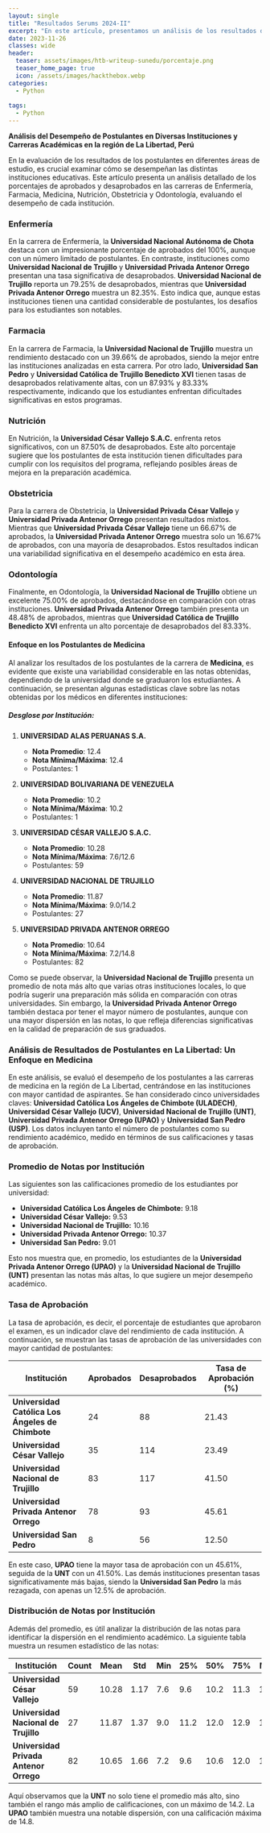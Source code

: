 ```yaml
---
layout: single
title: "Resultados Serums 2024-II"
excerpt: "En este artículo, presentamos un análisis de los resultados de los postulantes en diversas carreras en la región de **La Libertad, Perú**. El estudio se basa en datos de estudiantes para cada una de las seis carreras analizadas. Nos centraremos especialmente en los resultados de los postulantes de **Medicina**, detallando el rendimiento de acuerdo con la institución donde se graduaron."
date: 2023-11-26
classes: wide
header:
  teaser: assets/images/htb-writeup-sunedu/porcentaje.png
  teaser_home_page: true
  icon: /assets/images/hackthebox.webp
categories:
  - Python
  
tags:  
  - Python
---
```


**Análisis del Desempeño de Postulantes en Diversas Instituciones y Carreras Académicas en la región de La Libertad, Perú**

En la evaluación de los resultados de los postulantes en diferentes áreas de estudio, es crucial examinar cómo se desempeñan las distintas instituciones educativas. Este artículo presenta un análisis detallado de los porcentajes de aprobados y desaprobados en las carreras de Enfermería, Farmacia, Medicina, Nutrición, Obstetricia y Odontología, evaluando el desempeño de cada institución.

### **Enfermería**

En la carrera de Enfermería, la **Universidad Nacional Autónoma de Chota** destaca con un impresionante porcentaje de aprobados del 100%, aunque con un número limitado de postulantes. En contraste, instituciones como **Universidad Nacional de Trujillo** y **Universidad Privada Antenor Orrego** presentan una tasa significativa de desaprobados. **Universidad Nacional de Trujillo** reporta un 79.25% de desaprobados, mientras que **Universidad Privada Antenor Orrego** muestra un 82.35%. Esto indica que, aunque estas instituciones tienen una cantidad considerable de postulantes, los desafíos para los estudiantes son notables.

### **Farmacia**

En la carrera de Farmacia, la **Universidad Nacional de Trujillo** muestra un rendimiento destacado con un 39.66% de aprobados, siendo la mejor entre las instituciones analizadas en esta carrera. Por otro lado, **Universidad San Pedro** y **Universidad Católica de Trujillo Benedicto XVI** tienen tasas de desaprobados relativamente altas, con un 87.93% y 83.33% respectivamente, indicando que los estudiantes enfrentan dificultades significativas en estos programas.

### **Nutrición**

En Nutrición, la **Universidad César Vallejo S.A.C.** enfrenta retos significativos, con un 87.50% de desaprobados. Este alto porcentaje sugiere que los postulantes de esta institución tienen dificultades para cumplir con los requisitos del programa, reflejando posibles áreas de mejora en la preparación académica.

### **Obstetricia**

Para la carrera de Obstetricia, la **Universidad Privada César Vallejo** y **Universidad Privada Antenor Orrego** presentan resultados mixtos. Mientras que **Universidad Privada César Vallejo** tiene un 66.67% de aprobados, la **Universidad Privada Antenor Orrego** muestra solo un 16.67% de aprobados, con una mayoría de desaprobados. Estos resultados indican una variabilidad significativa en el desempeño académico en esta área.

### **Odontología**

Finalmente, en Odontología, la **Universidad Nacional de Trujillo** obtiene un excelente 75.00% de aprobados, destacándose en comparación con otras instituciones. **Universidad Privada Antenor Orrego** también presenta un 48.48% de aprobados, mientras que **Universidad Católica de Trujillo Benedicto XVI** enfrenta un alto porcentaje de desaprobados del 83.33%.

#### Enfoque en los Postulantes de Medicina

Al analizar los resultados de los postulantes de la carrera de **Medicina**, es evidente que existe una variabilidad considerable en las notas obtenidas, dependiendo de la universidad donde se graduaron los estudiantes. A continuación, se presentan algunas estadísticas clave sobre las notas obtenidas por los médicos en diferentes instituciones:

##### Desglose por Institución:

1. **UNIVERSIDAD ALAS PERUANAS S.A.**
   - **Nota Promedio**: 12.4
   - **Nota Mínima/Máxima**: 12.4
   - Postulantes: 1

2. **UNIVERSIDAD BOLIVARIANA DE VENEZUELA**
   - **Nota Promedio**: 10.2
   - **Nota Mínima/Máxima**: 10.2
   - Postulantes: 1

3. **UNIVERSIDAD CÉSAR VALLEJO S.A.C.**
   - **Nota Promedio**: 10.28
   - **Nota Mínima/Máxima**: 7.6/12.6
   - Postulantes: 59

4. **UNIVERSIDAD NACIONAL DE TRUJILLO**
   - **Nota Promedio**: 11.87
   - **Nota Mínima/Máxima**: 9.0/14.2
   - Postulantes: 27

5. **UNIVERSIDAD PRIVADA ANTENOR ORREGO**
   - **Nota Promedio**: 10.64
   - **Nota Mínima/Máxima**: 7.2/14.8
   - Postulantes: 82

Como se puede observar, la **Universidad Nacional de Trujillo** presenta un promedio de nota más alto que varias otras instituciones locales, lo que podría sugerir una preparación más sólida en comparación con otras universidades. Sin embargo, la **Universidad Privada Antenor Orrego** también destaca por tener el mayor número de postulantes, aunque con una mayor dispersión en las notas, lo que refleja diferencias significativas en la calidad de preparación de sus graduados.

### Análisis de Resultados de Postulantes en La Libertad: Un Enfoque en Medicina

En este análisis, se evaluó el desempeño de los postulantes a las carreras de medicina en la región de La Libertad, centrándose en las instituciones con mayor cantidad de aspirantes. Se han considerado cinco universidades claves: **Universidad Católica Los Ángeles de Chimbote (ULADECH)**, **Universidad César Vallejo (UCV)**, **Universidad Nacional de Trujillo (UNT)**, **Universidad Privada Antenor Orrego (UPAO)** y **Universidad San Pedro (USP)**. Los datos incluyen tanto el número de postulantes como su rendimiento académico, medido en términos de sus calificaciones y tasas de aprobación.

### Promedio de Notas por Institución

Las siguientes son las calificaciones promedio de los estudiantes por universidad:

- **Universidad Católica Los Ángeles de Chimbote:** 9.18
- **Universidad César Vallejo:** 9.53
- **Universidad Nacional de Trujillo:** 10.16
- **Universidad Privada Antenor Orrego:** 10.37
- **Universidad San Pedro:** 9.01

Esto nos muestra que, en promedio, los estudiantes de la **Universidad Privada Antenor Orrego (UPAO)** y la **Universidad Nacional de Trujillo (UNT)** presentan las notas más altas, lo que sugiere un mejor desempeño académico.

### Tasa de Aprobación

La tasa de aprobación, es decir, el porcentaje de estudiantes que aprobaron el examen, es un indicador clave del rendimiento de cada institución. A continuación, se muestran las tasas de aprobación de las universidades con mayor cantidad de postulantes:

| Institución                                         | Aprobados | Desaprobados | Tasa de Aprobación (%) |
|-----------------------------------------------------|-----------|--------------|------------------------|
| **Universidad Católica Los Ángeles de Chimbote**     | 24        | 88           | 21.43                  |
| **Universidad César Vallejo**                        | 35        | 114          | 23.49                  |
| **Universidad Nacional de Trujillo**                | 83        | 117          | 41.50                  |
| **Universidad Privada Antenor Orrego**              | 78        | 93           | 45.61                  |
| **Universidad San Pedro**                            | 8         | 56           | 12.50                  |

En este caso, **UPAO** tiene la mayor tasa de aprobación con un 45.61%, seguida de la **UNT** con un 41.50%. Las demás instituciones presentan tasas significativamente más bajas, siendo la **Universidad San Pedro** la más rezagada, con apenas un 12.5% de aprobación.

### Distribución de Notas por Institución

Además del promedio, es útil analizar la distribución de las notas para identificar la dispersión en el rendimiento académico. La siguiente tabla muestra un resumen estadístico de las notas:

| Institución                        | Count | Mean  | Std   | Min  | 25%  | 50%  | 75%  | Max  |
|------------------------------------|-------|-------|-------|------|------|------|------|------|
| **Universidad César Vallejo**       | 59    | 10.28 | 1.17  | 7.6  | 9.6  | 10.2 | 11.3 | 12.6 |
| **Universidad Nacional de Trujillo**| 27    | 11.87 | 1.37  | 9.0  | 11.2 | 12.0 | 12.9 | 14.2 |
| **Universidad Privada Antenor Orrego** | 82 | 10.65 | 1.66  | 7.2  | 9.6  | 10.6 | 12.0 | 14.8 |

Aquí observamos que la **UNT** no solo tiene el promedio más alto, sino también el rango más amplio de calificaciones, con un máximo de 14.2. La **UPAO** también muestra una notable dispersión, con una calificación máxima de 14.8.

